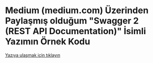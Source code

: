 # Medium (medium.com) Üzerinden Paylaşmış olduğum "Swagger 2 (REST API Documentation)" İsimli Yazımın Örnek Kodu

[Yazıya ulaşmak için tıklayın](https://medium.com/@metinalniacik/swagger-2-rest-api-documentation-3f39f5e26934)
